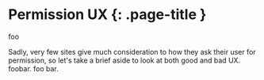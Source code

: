 # Permission UX {: .page-title }

foo

Sadly, very few sites give much consideration to how they ask their user for
permission, so let's take a brief aside to look at both good and bad UX. foobar.
foo bar.

